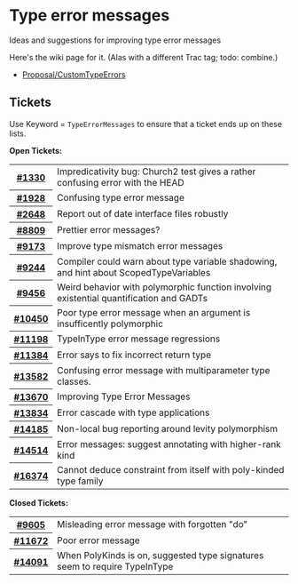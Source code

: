 # Type error messages


Ideas and suggestions for improving type error messages


Here's the wiki page for it.  (Alas with a different Trac tag; todo: combine.)

- [Proposal/CustomTypeErrors](proposal/custom-type-errors)

## Tickets



Use Keyword = `TypeErrorMessages` to ensure that a ticket ends up on these lists.



**Open Tickets:**

<table><tr><th><a href="https://gitlab.haskell.org/ghc/ghc/issues/1330">#1330</a></th>
<td>Impredicativity bug: Church2 test gives a rather confusing error with the HEAD</td></tr>
<tr><th><a href="https://gitlab.haskell.org/ghc/ghc/issues/1928">#1928</a></th>
<td>Confusing type error message</td></tr>
<tr><th><a href="https://gitlab.haskell.org/ghc/ghc/issues/2648">#2648</a></th>
<td>Report out of date interface files robustly</td></tr>
<tr><th><a href="https://gitlab.haskell.org/ghc/ghc/issues/8809">#8809</a></th>
<td>Prettier error messages?</td></tr>
<tr><th><a href="https://gitlab.haskell.org/ghc/ghc/issues/9173">#9173</a></th>
<td>Improve type mismatch error messages</td></tr>
<tr><th><a href="https://gitlab.haskell.org/ghc/ghc/issues/9244">#9244</a></th>
<td>Compiler could warn about type variable shadowing, and hint about ScopedTypeVariables</td></tr>
<tr><th><a href="https://gitlab.haskell.org/ghc/ghc/issues/9456">#9456</a></th>
<td>Weird behavior with polymorphic function involving existential quantification and GADTs</td></tr>
<tr><th><a href="https://gitlab.haskell.org/ghc/ghc/issues/10450">#10450</a></th>
<td>Poor type error message when an argument is insufficently polymorphic</td></tr>
<tr><th><a href="https://gitlab.haskell.org/ghc/ghc/issues/11198">#11198</a></th>
<td>TypeInType error message regressions</td></tr>
<tr><th><a href="https://gitlab.haskell.org/ghc/ghc/issues/11384">#11384</a></th>
<td>Error says to fix incorrect return type</td></tr>
<tr><th><a href="https://gitlab.haskell.org/ghc/ghc/issues/13582">#13582</a></th>
<td>Confusing error message with multiparameter type classes.</td></tr>
<tr><th><a href="https://gitlab.haskell.org/ghc/ghc/issues/13670">#13670</a></th>
<td>Improving Type Error Messages</td></tr>
<tr><th><a href="https://gitlab.haskell.org/ghc/ghc/issues/13834">#13834</a></th>
<td>Error cascade with type applications</td></tr>
<tr><th><a href="https://gitlab.haskell.org/ghc/ghc/issues/14185">#14185</a></th>
<td>Non-local bug reporting around levity polymorphism</td></tr>
<tr><th><a href="https://gitlab.haskell.org/ghc/ghc/issues/14514">#14514</a></th>
<td>Error messages: suggest annotating with higher-rank kind</td></tr>
<tr><th><a href="https://gitlab.haskell.org/ghc/ghc/issues/16374">#16374</a></th>
<td>Cannot deduce constraint from itself with poly-kinded type family</td></tr></table>




**Closed Tickets:**

<table><tr><th><a href="https://gitlab.haskell.org/ghc/ghc/issues/9605">#9605</a></th>
<td>Misleading error message with forgotten &quot;do&quot;</td></tr>
<tr><th><a href="https://gitlab.haskell.org/ghc/ghc/issues/11672">#11672</a></th>
<td>Poor error message</td></tr>
<tr><th><a href="https://gitlab.haskell.org/ghc/ghc/issues/14091">#14091</a></th>
<td>When PolyKinds is on, suggested type signatures seem to require TypeInType</td></tr></table>



